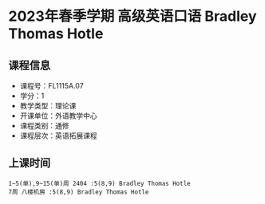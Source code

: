 # 2023年春季学期 高级英语口语 Bradley Thomas Hotle






## 课程信息

- 课程号：FL1115A.07
- 学分：1
- 教学类型：理论课
- 开课单位：外语教学中心
- 课程类别：通修
- 课程层次：英语拓展课程

## 上课时间

```
1~5(单),9~15(单)周 2404 :5(8,9) Bradley Thomas Hotle
7周 八楼机房 :5(8,9) Bradley Thomas Hotle
```

